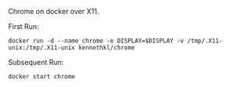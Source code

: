 Chrome on docker over X11.

First Run:

```shell
docker run -d --name chrome -e DISPLAY=$DISPLAY -v /tmp/.X11-unix:/tmp/.X11-unix kennethkl/chrome
```

Subsequent Run:

```shell
docker start chrome
```